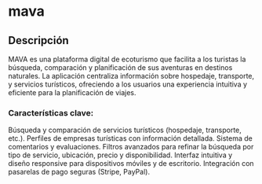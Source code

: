 # mava

## Descripción

MAVA es una plataforma digital de ecoturismo que facilita a los turistas la búsqueda, comparación y planificación de sus aventuras en destinos naturales. La aplicación centraliza información sobre hospedaje, transporte, y servicios turísticos, ofreciendo a los usuarios una experiencia intuitiva y eficiente para la planificación de viajes.

### Características clave:

Búsqueda y comparación de servicios turísticos (hospedaje, transporte, etc.).
Perfiles de empresas turísticas con información detallada.
Sistema de comentarios y evaluaciones.
Filtros avanzados para refinar la búsqueda por tipo de servicio, ubicación, precio y disponibilidad.
Interfaz intuitiva y diseño responsive para dispositivos móviles y de escritorio.
Integración con pasarelas de pago seguras (Stripe, PayPal).

